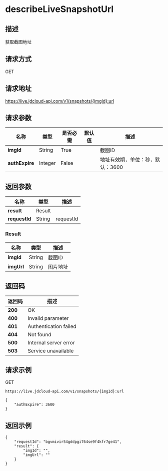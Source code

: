# describeLiveSnapshotUrl


## 描述
获取截图地址


## 请求方式
GET

## 请求地址
https://live.jdcloud-api.com/v1/snapshots/{imgId}:url


## 请求参数
|名称|类型|是否必需|默认值|描述|
|---|---|---|---|---|
|**imgId**|String|True| |截图ID<br>|
|**authExpire**|Integer|False| |地址有效期，单位：秒，默认：3600<br>|


## 返回参数
|名称|类型|描述|
|---|---|---|
|**result**|Result| |
|**requestId**|String|requestId|

### Result
|名称|类型|描述|
|---|---|---|
|**imgId**|String|截图ID|
|**imgUrl**|String|图片地址|

## 返回码
|返回码|描述|
|---|---|
|**200**|OK|
|**400**|Invalid parameter|
|**401**|Authentication failed|
|**404**|Not found|
|**500**|Internal server error|
|**503**|Service unavailable|

## 请求示例
GET
```
https://live.jdcloud-api.com/v1/snapshots/{imgId}:url
```
```
{
    "authExpire": 3600
}
```

## 返回示例
```
{
    "requestId": "bgvmivir54gddpgi764se9f4kfr7ge41", 
    "result": {
        "imgId": "", 
        "imgUrl": ""
    }
}
```
